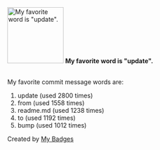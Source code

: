 <img src="https://my-badges.github.io/my-badges/favorite-word.png" alt="My favorite word is &quot;update&quot;." title="My favorite word is &quot;update&quot;." width="128">
<strong>My favorite word is &quot;update&quot;.</strong>
<br><br>

My favorite commit message words are:

1. update (used 2800 times)
2. from (used 1558 times)
3. readme.md (used 1238 times)
4. to (used 1192 times)
5. bump (used 1012 times)


Created by <a href="https://github.com/my-badges/my-badges">My Badges</a>